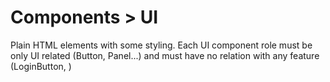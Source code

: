 # Components > UI

Plain HTML elements with some styling. Each UI component role must be only UI related (Button, Panel...) and must have no relation with any feature (LoginButton, )